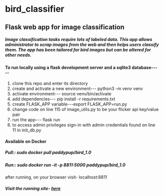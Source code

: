 # bird_classifier
<h2>Flask web app for image classification</h2>
<h5>Image classification tasks require lots of labeled data. This app allows administrator to scrap 
images from the web and then helps users classify them. The app has been tailored for bird images 
but can be altered for other needs.</h5>

<h4>To run locally using a flask development server and a sqlite3 database-----</h4>
<ol>
  <li>clone this repo and enter its directory</li>
  <li><span>create and activate a new environment---</span> python3 -m venv venv</li>
  <li><span>activate environment---</span> source venv/bin/activate</li>
  <li><span>add dependencies---</span> pip install -r requirements.txt</li>
  <li><span>create FLASK_APP variable---</span>export FLASK_APP=run.py</li>
  <li>change code on line 115 of image_utils.py to be your flicker api key/value pair</li>
  <li>run the app--- flask run</li>
  <li>to access admin privileges sign-in with admin credentials found on line 11 in init_db.py</li>
</ol>

<h4>Available on Docker</h4>
<h5>Pull::   sudo docker pull paddypup/bird_1.0</h5>
<h5>Run::  sudo docker run -it -p 8811:5000 paddypup/bird_1.0 </h5>

after running, on your browser visit-  localhost:8811

<h5>Visit the running site- <a href="http:birdimageclassifier.us-east-2.elasticbeanstalk.com/"> here</a></h5>
